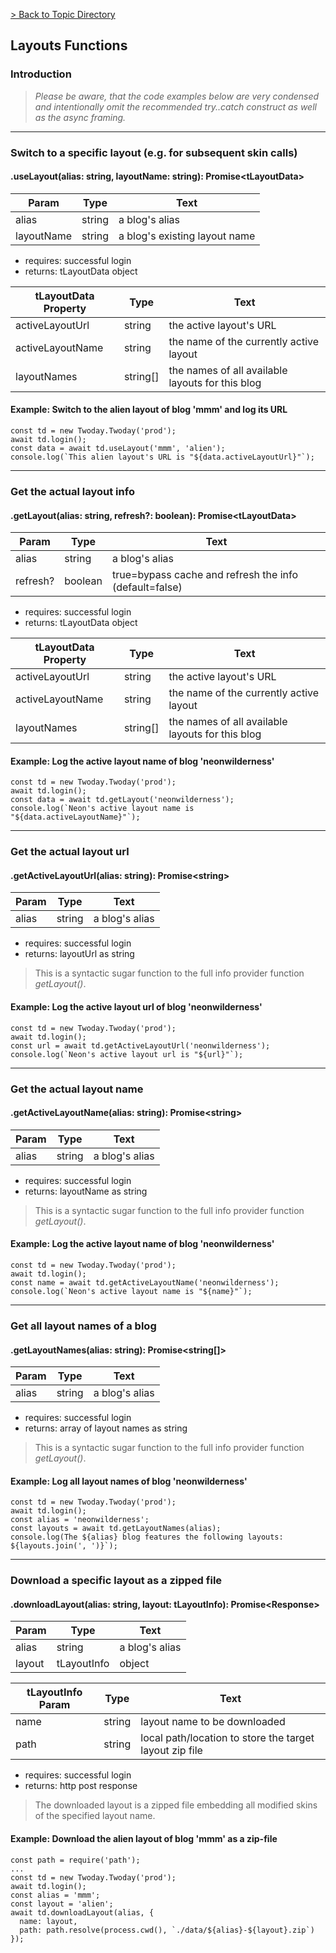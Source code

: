 
[> Back to Topic Directory](../README.md#topic-related-class-functions)

## Layouts Functions
### Introduction

> *Please be aware, that the code examples below are very condensed and intentionally omit the recommended try..catch construct as well as the async framing.*
<hr>

### Switch to a specific layout (e.g. for subsequent skin calls)
#### .useLayout(alias: string, layoutName: string): Promise&lt;tLayoutData&gt;

Param | Type | Text
--- | --- | --- 
alias | string | a blog's alias
layoutName | string | a blog's existing layout name

- requires: successful login
- returns: tLayoutData object

tLayoutData Property | Type | Text
--- | --- | --- 
activeLayoutUrl | string | the active layout's URL
activeLayoutName | string | the name of the currently active layout
layoutNames | string[] | the names of all available layouts for this blog

#### Example: Switch to the alien layout of blog 'mmm' and log its URL
```
const td = new Twoday.Twoday('prod');
await td.login();
const data = await td.useLayout('mmm', 'alien');
console.log(`This alien layout's URL is "${data.activeLayoutUrl}"`);
```
<hr>

### Get the actual layout info
#### .getLayout(alias: string, refresh?: boolean): Promise&lt;tLayoutData&gt;

Param | Type | Text
--- | --- | --- 
alias | string | a blog's alias
refresh? | boolean | true=bypass cache and refresh the info (default=false)

- requires: successful login
- returns: tLayoutData object

tLayoutData Property | Type | Text
--- | --- | --- 
activeLayoutUrl | string | the active layout's URL
activeLayoutName | string | the name of the currently active layout
layoutNames | string[] | the names of all available layouts for this blog

#### Example: Log the active layout name of blog 'neonwilderness'
```
const td = new Twoday.Twoday('prod');
await td.login();
const data = await td.getLayout('neonwilderness');
console.log(`Neon's active layout name is "${data.activeLayoutName}"`);
```
<hr>

### Get the actual layout url
#### .getActiveLayoutUrl(alias: string): Promise&lt;string&gt;

Param | Type | Text
--- | --- | --- 
alias | string | a blog's alias

- requires: successful login
- returns: layoutUrl as string

> This is a syntactic sugar function to the full info provider function *getLayout()*.

#### Example: Log the active layout url of blog 'neonwilderness'
```
const td = new Twoday.Twoday('prod');
await td.login();
const url = await td.getActiveLayoutUrl('neonwilderness');
console.log(`Neon's active layout url is "${url}"`);
```
<hr>

### Get the actual layout name
#### .getActiveLayoutName(alias: string): Promise&lt;string&gt;

Param | Type | Text
--- | --- | --- 
alias | string | a blog's alias

- requires: successful login
- returns: layoutName as string

> This is a syntactic sugar function to the full info provider function *getLayout()*.

#### Example: Log the active layout name of blog 'neonwilderness'
```
const td = new Twoday.Twoday('prod');
await td.login();
const name = await td.getActiveLayoutName('neonwilderness');
console.log(`Neon's active layout name is "${name}"`);
```
<hr>

### Get all layout names of a blog
#### .getLayoutNames(alias: string): Promise&lt;string[]&gt;

Param | Type | Text
--- | --- | --- 
alias | string | a blog's alias

- requires: successful login
- returns: array of layout names as string

> This is a syntactic sugar function to the full info provider function *getLayout()*.

#### Example: Log all layout names of blog 'neonwilderness'
```
const td = new Twoday.Twoday('prod');
await td.login();
const alias = 'neonwilderness';
const layouts = await td.getLayoutNames(alias);
console.log(The ${alias} blog features the following layouts: ${layouts.join(', ')}`);
```
<hr>

### Download a specific layout as a zipped file
#### .downloadLayout(alias: string, layout: tLayoutInfo): Promise&lt;Response&gt;

Param | Type | Text
--- | --- | --- 
alias | string | a blog's alias
layout | tLayoutInfo | object

tLayoutInfo Param | Type | Text
--- | --- | --- 
name | string | layout name to be downloaded
path | string | local path/location to store the target layout zip file 

- requires: successful login
- returns: http post response

> The downloaded layout is a zipped file embedding all modified skins of the specified layout name.

#### Example: Download the alien layout of blog 'mmm' as a zip-file
```
const path = require('path');
...
const td = new Twoday.Twoday('prod');
await td.login();
const alias = 'mmm';
const layout = 'alien';
await td.downloadLayout(alias, {
  name: layout,
  path: path.resolve(process.cwd(), `./data/${alias}-${layout}.zip`)
});
```
